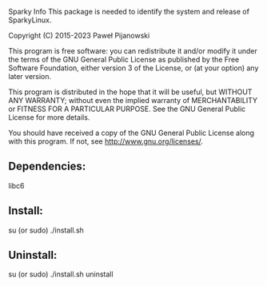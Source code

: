Sparky Info
This package is needed to identify the system and release of SparkyLinux.

Copyright (C) 2015-2023 Paweł Pijanowski

This program is free software: you can redistribute it and/or modify
it under the terms of the GNU General Public License as published by
the Free Software Foundation, either version 3 of the License, or
(at your option) any later version.

This program is distributed in the hope that it will be useful,
but WITHOUT ANY WARRANTY; without even the implied warranty of
MERCHANTABILITY or FITNESS FOR A PARTICULAR PURPOSE.  See the
GNU General Public License for more details.

You should have received a copy of the GNU General Public License
along with this program.  If not, see <http://www.gnu.org/licenses/>.

Dependencies:
-------------
libc6

Install:
-------------
su (or sudo) 
./install.sh

Uninstall:
-------------
su (or sudo)
./install.sh uninstall
